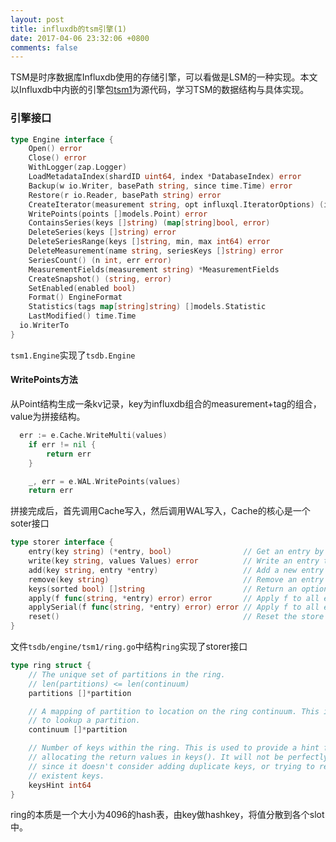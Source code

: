 ```yaml
---
layout: post
title: influxdb的tsm引擎(1)
date: 2017-04-06 23:32:06 +0800
comments: false
---
```


TSM是时序数据库Influxdb使用的存储引擎，可以看做是LSM的一种实现。本文以Influxdb中内嵌的引擎包[tsm1](https://github.com/influxdata/influxdb/tree/master/tsdb/engine/tsm1)为源代码，学习TSM的数据结构与具体实现。

### 引擎接口
```go
type Engine interface {
	Open() error
	Close() error
	WithLogger(zap.Logger)
	LoadMetadataIndex(shardID uint64, index *DatabaseIndex) error
	Backup(w io.Writer, basePath string, since time.Time) error
	Restore(r io.Reader, basePath string) error
	CreateIterator(measurement string, opt influxql.IteratorOptions) (influxql.Iterator, error)
	WritePoints(points []models.Point) error
	ContainsSeries(keys []string) (map[string]bool, error)
	DeleteSeries(keys []string) error
	DeleteSeriesRange(keys []string, min, max int64) error
	DeleteMeasurement(name string, seriesKeys []string) error
	SeriesCount() (n int, err error)
	MeasurementFields(measurement string) *MeasurementFields
	CreateSnapshot() (string, error)
	SetEnabled(enabled bool)
	Format() EngineFormat
	Statistics(tags map[string]string) []models.Statistic
	LastModified() time.Time
  io.WriterTo
}
```
`tsm1.Engine`实现了`tsdb.Engine`
#### WritePoints方法
从Point结构生成一条kv记录，key为influxdb组合的measurement+tag的组合，value为拼接结构。
```go
  err := e.Cache.WriteMulti(values)
	if err != nil {
		return err
	}

	_, err = e.WAL.WritePoints(values)
	return err
```
拼接完成后，首先调用Cache写入，然后调用WAL写入，Cache的核心是一个soter接口
```go
type storer interface {
	entry(key string) (*entry, bool)                // Get an entry by its key.
	write(key string, values Values) error          // Write an entry to the store.
	add(key string, entry *entry)                   // Add a new entry to the store.
	remove(key string)                              // Remove an entry from the store.
	keys(sorted bool) []string                      // Return an optionally sorted slice of entry keys.
	apply(f func(string, *entry) error) error       // Apply f to all entries in the store in parallel.
	applySerial(f func(string, *entry) error) error // Apply f to all entries in serial.
	reset()                                         // Reset the store to an initial unused state.
}
```
文件`tsdb/engine/tsm1/ring.go`中结构`ring`实现了storer接口
```go
type ring struct {
	// The unique set of partitions in the ring.
	// len(partitions) <= len(continuum)
	partitions []*partition

	// A mapping of partition to location on the ring continuum. This is used
	// to lookup a partition.
	continuum []*partition

	// Number of keys within the ring. This is used to provide a hint for
	// allocating the return values in keys(). It will not be perfectly accurate
	// since it doesn't consider adding duplicate keys, or trying to remove non-
	// existent keys.
	keysHint int64
}
```
ring的本质是一个大小为4096的hash表，由key做hashkey，将值分散到各个slot中。

